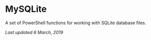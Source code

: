 # MySQLite

A set of PowerShell functions for working with SQLite database files.

_Last updated 6 March, 2019_
